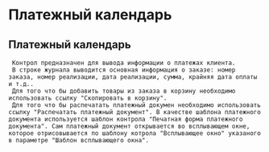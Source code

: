 ﻿---
description: 2.4.7
---
# Платежный календарь
## Платежный календарь
     Контрол предназначен для вывода информации о платежах клиента.
     В строке журнала выводится основная информация о заказе: номер заказа, номер реализации, дата реализации, сумма, крайняя дата оплаты и т.д.. 
     Для того что бы добавить товары из заказа в корзину необходимо использовать ссылку "Скопировать в корзину".
     Для того что бы распечатать платежный докумен необходимо использовать ссылку "Распечатать платежный документ". В качестве шаблона платежного документа используется шаблон контрола "Печатная форма платежного документа". Сам платежный документ открывается во всплывающем окне, которое отрисовывается по шаблону котрола "Всплывающее окно" указаного в параметре "Шаблон всплывающего окна".
